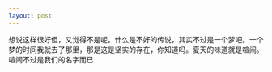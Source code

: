 ```yaml
---
layout: post
---
```



想说这样很好但，又觉得不是呢。什么是不好的传说，其实不过是一个梦吧。一个梦的时间我就去了那里，那是这是坚实的存在，你知道吗。夏天的味道就是喧闹。喧闹不过是我们的名字而已
